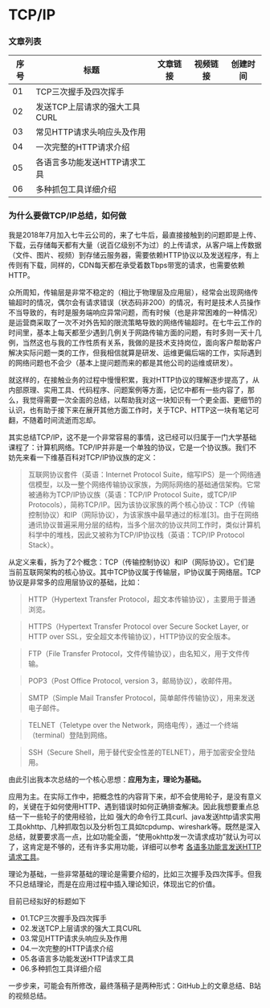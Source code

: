 
# TCP/IP

### 文章列表

|序号|标题|文章链接|视频链接|创建时间|
|--|--|--|--|--|
|01|TCP三次握手及四次挥手||||
|02|发送TCP上层请求的强大工具CURL||||
|03|常见HTTP请求头响应头及作用||||
|04|一次完整的HTTP请求介绍||||
|05|各语言多功能发送HTTP请求工具||||
|06|多种抓包工具详细介绍||||

### 为什么要做TCP/IP总结，如何做

我是2018年7月加入七牛云公司的，来了七牛后，最直接接触到的问题即是上传、下载，云存储每天都有大量（说百亿级别不为过）的上传请求，从客户端上传数据（文件、图片、视频）到存储云服务器，需要依赖HTTP协议以及发送程序，有上传则有下载，同样的，CDN每天都在承受着数Tbps带宽的请求，也需要依赖HTTP。

众所周知，传输层是非常不稳定的（相比于物理层及应用层），经常会出现网络传输超时的情况，偶尔会有请求错误（状态码非200）的情况，有时是技术人员操作不当导致的，有时是服务端响应异常问题，而有时候（也是非常困难的一种情况）是运营商采取了一次不对外告知的限流策略导致的网络传输超时。在七牛云工作的时间里，基本上每天都至少遇到几例关于网路传输方面的问题，有时多则一天十几例，当然这也与我的工作性质有关系，我做的是技术支持岗位，面向客户帮助客户解决实际问题一类的工作，但我相信就算是研发、运维更偏后端的工作，实际遇到的网络问题也不会少（基本上提问题而来的都是其他公司的运维或研发）。

就这样的，在接触业务的过程中慢慢积累，我对HTTP协议的理解逐步提高了，从内部原理、实用工具、代码程序、问题案例等方面，记忆中都有一些内容了，那么，我觉得需要一次全面的总结，以帮助我对这一块知识有一个更全面、更细节的认识，也有助于接下来在展开其他方面工作时，关于TCP、HTTP这一块有笔记可翻，不随着时间流逝而忘却。

其实总结TCP/IP，这不是一个非常容易的事情，这已经可以归属于一门大学基础课程了：计算机网络。TCP/IP并非是一个单独的协议，它是一个协议族。我们不妨先来看一下维基百科对TCP/IP协议族的定义：

> 互联网协议套件（英语：Internet Protocol Suite，缩写IPS）是一个网络通信模型，以及一整个网络传输协议家族，为网际网络的基础通信架构。它常被通称为TCP/IP协议族（英语：TCP/IP Protocol Suite，或TCP/IP Protocols），简称TCP/IP。因为该协议家族的两个核心协议：TCP（传输控制协议）和IP（网际协议），为该家族中最早通过的标准[3]。由于在网络通讯协议普遍采用分层的结构，当多个层次的协议共同工作时，类似计算机科学中的堆栈，因此又被称为TCP/IP协议栈（英语：TCP/IP Protocol Stack）。

从定义来看，拆为了2个概念：TCP（传输控制协议）和IP（网际协议）。它们是当前互联网架构的核心协议。其中TCP协议属于传输层，IP协议属于网络层。TCP协议是非常多的应用层协议的基础，比如：

> HTTP（Hypertext Transfer Protocol，超文本传输协议），主要用于普通浏览。

> HTTPS（Hypertext Transfer Protocol over Secure Socket Layer, or HTTP over SSL，安全超文本传输协议），HTTP协议的安全版本。

> FTP（File Transfer Protocol，文件传输协议），由名知义，用于文件传输。

> POP3（Post Office Protocol, version 3，邮局协议），收邮件用。

> SMTP（Simple Mail Transfer Protocol，简单邮件传输协议），用来发送电子邮件。

> TELNET（Teletype over the Network，网络电传），通过一个终端（terminal）登陆到网络。

> SSH（Secure Shell，用于替代安全性差的TELNET），用于加密安全登陆用。

由此引出我本次总结的一个核心思想：**应用为主，理论为基础。**

应用为主。在实际工作中，把概念性的内容背下来，却不会使用轮子，是没有意义的，关键在于如何使用HTTP、遇到错误时如何正确排查解决。因此我想要重点总结一下一些轮子的使用经验，比如 强大的命令行工具curl、java发送http请求实用工具okhttp、几种抓取包以及分析包工具如tcpdump、wireshark等。既然是深入总结，就要要求高一点，比如功能全面，“使用okhttp发一次请求成功”就认为可以了，这肯定是不够的，还有许多实用功能，详细可以参考 [各语多功能言发送HTTP请求工具](05.各语言多功能发送HTTP请求工具)。

理论为基础，一些非常基础的理论是需要介绍的，比如三次握手及四次挥手。但我不只总结理论，而是在应用过程中插入理论知识，体现出它的价值。

目前已经拟好的标题如下

- 01.TCP三次握手及四次挥手
- 02.发送TCP上层请求的强大工具CURL
- 03.常见HTTP请求头响应头及作用
- 04.一次完整的HTTP请求介绍
- 05.各语言多功能发送HTTP请求工具
- 06.多种抓包工具详细介绍

一步步来，可能会有所修改，最终落稿子是两种形式：GitHub上的文章总结、B站的视频总结。
